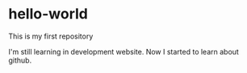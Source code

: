 # hello-world
This is my first repository

I'm still learning in development website. Now I started to learn about github.
